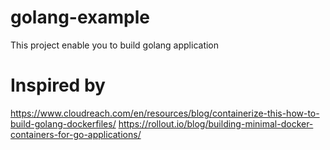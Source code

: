 # golang-example
This project enable you to build golang application

# Inspired by
https://www.cloudreach.com/en/resources/blog/containerize-this-how-to-build-golang-dockerfiles/
https://rollout.io/blog/building-minimal-docker-containers-for-go-applications/
